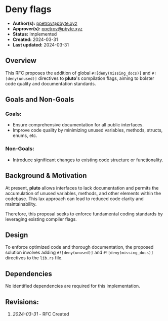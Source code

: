 # Deny flags

- **Author(s):** <ppetrov@pbyte.xyz>
- **Approver(s):** <ppetrov@pbyte.xyz>
- **Status:** Implemented
- **Created:** 2024-03-31
- **Last updated:** 2024-03-31

## Overview

This RFC proposes the addition of global `#![deny(missing_docs)]` and `#![deny(unused)]` directives to **pluto**'s compilation flags, aiming to bolster code quality and documentation standards.

## Goals and Non-Goals

### Goals:

- Ensure comprehensive documentation for all public interfaces.
- Improve code quality by minimizing unused variables, methods, structs, enums, etc.

### Non-Goals:

- Introduce significant changes to existing code structure or functionality.

## Background & Motivation

At present, **pluto** allows interfaces to lack documentation and permits the accumulation of unused variables, methods, and other elements within the codebase. This lax approach can lead to reduced code clarity and maintainability.

Therefore, this proposal seeks to enforce fundamental coding standards by leveraging existing compiler flags.

## Design

To enforce optimized code and thorough documentation, the proposed solution involves adding `#![deny(unused)]` and `#![deny(missing_docs)]` directives to the `lib.rs` file.

## Dependencies

No identified dependencies are required for this implementation.

## Revisions:

1. *2024-03-31* - RFC Created
